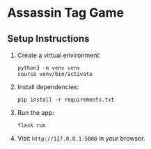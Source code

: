 # Assassin Tag Game

## Setup Instructions

1. Create a virtual environment:
   ```
   python3 -m venv venv
   source venv/bin/activate
   ```

2. Install dependencies:
   ```
   pip install -r requirements.txt
   ```

3. Run the app:
   ```
   flask run
   ```

4. Visit `http://127.0.0.1:5000` in your browser.
